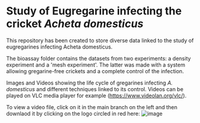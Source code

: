 # Study of Eugregarine infecting the cricket _Acheta domesticus_

This repository has been created to store diverse data linked to the study of eugregarines infecting Acheta domesticus.

The bioassay folder contains the datasets from two experiments: a density experiment and a 'mesh experiment'. The latter was made with a system allowing gregarine-free crickets and a complete control of the infection.

Images and Videos showing the life cycle of gregarines infecting _A. domesticus_ and different techniques linked to its control. Videos can be played on VLC media player for example (https://www.videolan.org/vlc/).

To view a video file, click on it in the main branch on the left and then downlaod it by clicking on the logo circled in red here:
![image](https://github.com/Edouard94/Gregarine/assets/60606060/b3886e13-fd4e-40e4-ad20-ee556bb5d32e)

